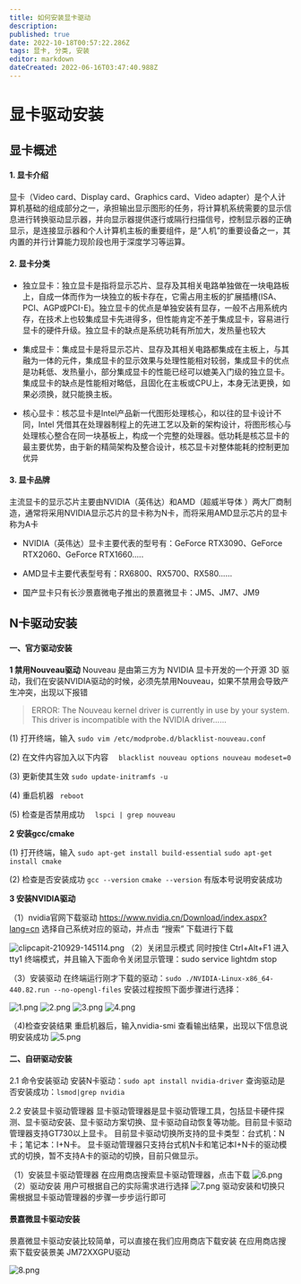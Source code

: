 ```yaml
---
title: 如何安装显卡驱动
description: 
published: true
date: 2022-10-18T00:57:22.286Z
tags: 显卡, 分类, 安装
editor: markdown
dateCreated: 2022-06-16T03:47:40.988Z
---
```


# 显卡驱动安装

## 显卡概述
#### 1. 显卡介绍
显卡（Video card、Display card、Graphics card、Video adapter）是个人计算机基础的组成部分之一，承担输出显示图形的任务，将计算机系统需要的显示信息进行转换驱动显示器，并向显示器提供逐行或隔行扫描信号，控制显示器的正确显示，是连接显示器和个人计算机主板的重要组件，是“人机”的重要设备之一，其内置的并行计算能力现阶段也用于深度学习等运算。
#### 2. 显卡分类
- 独立显卡：独立显卡是指将显示芯片、显存及其相关电路单独做在一块电路板上，自成一体而作为一块独立的板卡存在，它需占用主板的扩展插槽(ISA、 PCI、AGP或PCI-E)。独立显卡的优点是单独安装有显存，一般不占用系统内存，在技术上也较集成显卡先进得多，但性能肯定不差于集成显卡，容易进行显卡的硬件升级。独立显卡的缺点是系统功耗有所加大，发热量也较大

- 集成显卡：集成显卡是将显示芯片、显存及其相关电路都集成在主板上，与其融为一体的元件，集成显卡的显示效果与处理性能相对较弱，集成显卡的优点是功耗低、发热量小，部分集成显卡的性能已经可以媲美入门级的独立显卡。集成显卡的缺点是性能相对略低，且固化在主板或CPU上，本身无法更换，如果必须换，就只能换主板。

- 核心显卡：核芯显卡是Intel产品新一代图形处理核心，和以往的显卡设计不同，Intel 凭借其在处理器制程上的先进工艺以及新的架构设计，将图形核心与处理核心整合在同一块基板上，构成一个完整的处理器。低功耗是核芯显卡的最主要优势，由于新的精简架构及整合设计，核芯显卡对整体能耗的控制更加优异
#### 3. 显卡品牌
主流显卡的显示芯片主要由NVIDIA（英伟达）和AMD（超威半导体 ）两大厂商制造，通常将采用NVIDIA显示芯片的显卡称为N卡，而将采用AMD显示芯片的显卡称为A卡

- NVIDIA（英伟达）显卡主要代表的型号有：GeForce RTX3090、GeForce RTX2060、GeForce RTX1660.....

- AMD显卡主要代表型号有：RX6800、RX5700、RX580......

- 国产显卡只有长沙景嘉微电子推出的景嘉微显卡：JM5、JM7、JM9
## N卡驱动安装
#### 一、官方驱动安装

**1 禁用Nouveau驱动**   Nouveau 是由第三方为 NVIDIA 显卡开发的一个开源 3D 驱动，我们在安装NVIDIA驱动的时候，必须先禁用Nouveau，如果不禁用会导致产生冲突，出现以下报错

>    ERROR: The Nouveau kernel driver is currently in use by your system. This driver is incompatible with the NVIDIA driver…… 

(1) 打开终端，输入
`sudo vim /etc/modprobe.d/blacklist-nouveau.conf`

(2) 在文件内容加入以下内容
 `   blacklist nouveau options nouveau modeset=0 `

(3) 更新使其生效
 ` sudo update-initramfs -u `

(4) 重启机器
`  reboot `

(5) 检查是否禁用成功
`   lspci | grep nouveau `

**2 安装gcc/cmake**

(1) 打开终端，输入
    `sudo apt-get install build-essential`
    `sudo apt-get install cmake` 

(2) 检查是否安装成功
    `gcc --version`
    `cmake --version`
有版本号说明安装成功 

**3 安装NVIDIA驱动**

（1）nvidia官网下载驱动
<https://www.nvidia.cn/Download/index.aspx?lang=cn> 选择自己系统对应的驱动，并点击 “搜索” 下载进行下载
   
![clipcapit-210929-145114.png](/for_trans/clipcapit-210929-145114.png)
（2）关闭显示模式
    同时按住 Ctrl+Alt+F1 进入 tty1 终端模式，并且输入下面命令关闭显示管理：sudo service lightdm stop 

（3）安装驱动
 在终端运行刚才下载的驱动：`sudo ./NVIDIA-Linux-x86_64-440.82.run --no-opengl-files`
    安装过程按照下面步骤进行选择：

![1.png](/for_trans/1.png)
![2.png](/for_trans/2.png)
![3.png](/for_trans/3.png)
![4.png](/for_trans/4.png)

（4)检查安装结果
 重启机器后，输入nvidia-smi 查看输出结果，出现以下信息说明安装成功
![5.png](/for_trans/5.png)

#### 二、自研驱动安装

2.1 命令安装驱动
  安装N卡驱动：`sudo apt install nvidia-driver` 
  查询驱动是否安装成功：`lsmod|grep nvidia`

2.2 安装显卡驱动管理器
显卡驱动管理器是显卡驱动管理工具，包括显卡硬件探测、显卡驱动安装、显卡驱动方案切换、显卡驱动自动恢复等功能。目前显卡驱动管理器支持GT730以上显卡。
目前显卡驱动切换所支持的显卡类型：台式机：N卡；笔记本：I+N卡。
显卡驱动管理器只支持台式机N卡和笔记本I+N卡的驱动模式的切换，暂不支持A卡的驱动的切换，目前只做显示。

（1）安装显卡驱动管理器   在应用商店搜索显卡驱动管理器，点击下载
![6.png](/for_trans/6.png)
（2）驱动安装   用户可根据自己的实际需求进行选择
![7.png](/for_trans/7.png)
  驱动安装和切换只需根据显卡驱动管理器的步骤一步步运行即可
#### 景嘉微显卡驱动安装
景嘉微显卡驱动安装比较简单，可以直接在我们应用商店下载安装
在应用商店搜索下载安装景美 JM72XXGPU驱动

![8.png](/for_trans/8.png)
